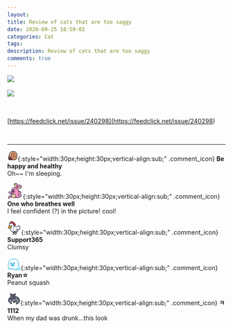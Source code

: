 ```yaml
---
layout: 
title: Review of cats that are too saggy
date: 2020-09-25 18:59:02
categories: Cat
tags: 
description: Review of cats that are too saggy
comments: true
---
```


![](https://blog.kakaocdn.net/dn/c9Wgbh/btqJrw3ULyj/MSbhZFAzkaTlmhaOZ7JlHK/img.jpg)

![](https://blog.kakaocdn.net/dn/b87hZO/btqJxbK5orU/yG47VkLd8ZIVlTZpWjofJK/img.jpg)

​

[https://feedclick.net/issue/240298](<https://feedclick.net/issue/240298>)

​

* * *

![comment](/assets/character/snail.png){:style="width:30px;height:30px;vertical-align:sub;" .comment_icon} **Be happy and healthy**  
Oh~~ I'm sleeping.   
  
![comment](/assets/character/bunny.png){:style="width:30px;height:30px;vertical-align:sub;" .comment_icon} **One who breathes well**  
I feel confident (?) in the picture! cool!  
  
![comment](/assets/character/chicken.png){:style="width:30px;height:30px;vertical-align:sub;" .comment_icon} **Support365**  
Clumsy   
  
![comment](/assets/character/ghost.png){:style="width:30px;height:30px;vertical-align:sub;" .comment_icon} **Ryan☆**  
Peanut squash   
  
![comment](/assets/character/bat.png){:style="width:30px;height:30px;vertical-align:sub;" .comment_icon} **ㅋ1112**  
When my dad was drunk...this look   
  

